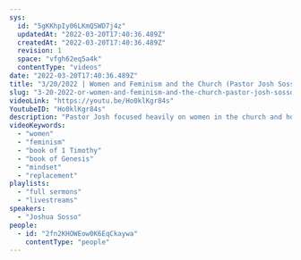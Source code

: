 ```yaml
---
sys:
  id: "5gKKhpIy06LKmQSWD7j4z"
  updatedAt: "2022-03-20T17:40:36.489Z"
  createdAt: "2022-03-20T17:40:36.489Z"
  revision: 1
  space: "vfgh62eq5a4k"
  contentType: "videos"
date: "2022-03-20T17:40:36.489Z"
title: "3/20/2022 | Women and Feminism and the Church (Pastor Josh Sosso)"
slug: "3-20-2022-or-women-and-feminism-and-the-church-pastor-josh-sosso"
videoLink: "https://youtu.be/Ho0klKgr84s"
YoutubeID: "Ho0klKgr84s"
description: "Pastor Josh focused heavily on women in the church and how feminism started with the church years ago. He referenced 1 Timothy 2 with the rules Paul put on the church for that specific church to follow and how it was taken out of context. He also talks about how God created women in the book of Genesis, where God made them equal. This sermon was delivered at Freedom Fellowship Church International."
videoKeywords:
  - "women"
  - "feminism"
  - "book of 1 Timothy"
  - "book of Genesis"
  - "mindset"
  - "replacement"
playlists:
  - "full sermons"
  - "livestreams"
speakers:
  - "Joshua Sosso"
people:
  - id: "2fn2KHOWEow0K6EqCkaywa"
    contentType: "people"
---
```

